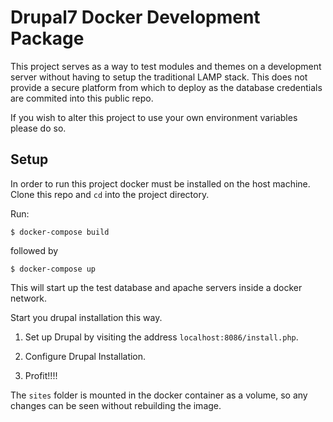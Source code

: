 # Drupal7 Docker Development Package
This project serves as a way to test modules and themes on a development server without having to setup the traditional LAMP stack. This does not provide a secure platform from which to deploy as the database credentials are commited into this public repo.

If you wish to alter this project to use your own environment variables please do so.

## Setup
In order to run this project docker must be installed on the host machine.
Clone this repo and `cd` into the project directory.

Run:

```
$ docker-compose build
```

followed by 

```
$ docker-compose up
```

This will start up the test database and apache servers inside a docker network.

Start you drupal installation this way.

1. Set up Drupal by visiting the address `localhost:8086/install.php`.

1. Configure Drupal Installation.

1. Profit!!!!

The `sites` folder is mounted in the docker container as a volume, so any changes can be seen without rebuilding the image.
